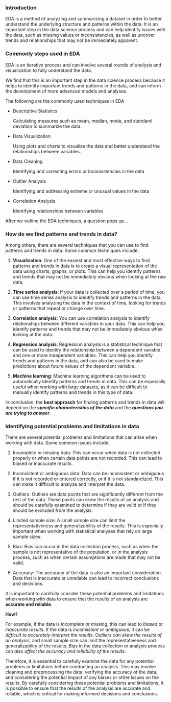 ### Introduction

EDA is a method of analyzing and summarizing a dataset in order to better understand the underlying structure and patterns within the data. It is an important step in the data science process and can help identify issues with the data, such as missing values or inconsistencies, as well as uncover trends and relationships that may not be immediately apparent.

### Commonly steps used in EDA

EDA is an iterative process and can involve several rounds of analysis and visualization to fully understand the data.

We find that this is an important step in the data science process because it helps to identify important trends and patterns in the data, and can inform the development of more advanced models and analyses.

The following are the commonly used techniques in EDA

* Descriptive Statistics
    
    Calculating measures such as mean, median, mode, and standard deviation to summarize the data.
    
* Data Visualization
    
    Using plots and charts to visualize the data and better understand the relationships between variables.
    
* Data Cleaning
    
    Identifying and correcting errors or inconsistencies in the data
    
* Outlier Analysis
    
    Identifying and addressing extreme or unusual values in the data
    
* Correlation Analysis
    
    Identifying relationships between variables
    

After we outline the EDA techniques, a question pops up...

### How do we find patterns and trends in data?

Among others, there are several techniques that you can use to find patterns and trends in data. Some common techniques include:

1. **Visualization**: One of the easiest and most effective ways to find patterns and trends in data is to create a visual representation of the data using charts, graphs, or plots. This can help you identify patterns and trends that may not be immediately obvious when looking at the raw data.
    
2. **Time series analysis**: If your data is collected over a period of time, you can use time series analysis to identify trends and patterns in the data. This involves analyzing the data in the context of time, looking for trends or patterns that repeat or change over time.
    
3. **Correlation analysis**: You can use correlation analysis to identify relationships between different variables in your data. This can help you identify patterns and trends that may not be immediately obvious when looking at the data.
    
4. **Regression analysis**: Regression analysis is a statistical technique that can be used to identify the relationship between a dependent variable and one or more independent variables. This can help you identify trends and patterns in the data, and can also be used to make predictions about future values of the dependent variable.
    
5. **Machine learning**: Machine learning algorithms can be used to automatically identify patterns and trends in data. This can be especially useful when working with large datasets, as it can be difficult to manually identify patterns and trends in this type of data.
    

In conclusion, the **best approach** for finding patterns and trends in data will depend on the ***specific characteristics of the data*** and the ***questions you are trying to answer***.

### Identifying potential problems and limitations in data

There are several potential problems and limitations that can arise when working with data. Some common issues include:

1. Incomplete or missing data: This can occur when data is not collected properly or when certain data points are not recorded. This can lead to biased or inaccurate results.
    
2. Inconsistent or ambiguous data: Data can be inconsistent or ambiguous if it is not recorded or entered correctly, or if it is not standardized. This can make it difficult to analyze and interpret the data.
    
3. Outliers: Outliers are data points that are significantly different from the rest of the data. These points can skew the results of an analysis and should be carefully examined to determine if they are valid or if they should be excluded from the analysis.
    
4. Limited sample size: A small sample size can limit the representativeness and generalizability of the results. This is especially important when working with statistical analyses that rely on large sample sizes.
    
5. Bias: Bias can occur in the data collection process, such as when the sample is not representative of the population, or in the analysis process, such as when certain assumptions are made that may not be valid.
    
6. Accuracy: The accuracy of the data is also an important consideration. Data that is inaccurate or unreliable can lead to incorrect conclusions and decisions.
    

It is important to carefully consider these potential problems and limitations when working with data to ensure that the results of an analysis are **accurate and reliable**.

**How?**

For example, if the data is *incomplete or missing*, this can lead to *biased or inaccurate results*. If the data is *inconsistent or ambiguous*, it can be *difficult to accurately interpret the results*. O*utliers can skew the results of an analysis*, and small sample size can limit the representativeness and generalizability of the results. Bias in the data collection or analysis process can *also affect the accuracy and reliability of the results*.

Therefore, it is essential to carefully examine the data for any potential problems or limitations before conducting an analysis. This may involve cleaning and preprocessing the data, verifying the accuracy of the data, and considering the potential impact of any biases or other issues on the results. By carefully considering these potential problems and limitations, it is possible to ensure that the results of the analysis are accurate and reliable, which is critical for making informed decisions and conclusions.